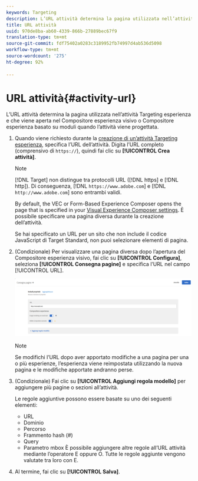 ```yaml
---
keywords: Targeting
description: L’URL attività determina la pagina utilizzata nell’attività Targeting esperienza e che viene aperta nel Compositore esperienza visivo o Compositore esperienza basato su moduli di Adobe Target quando l’attività viene progettata.
title: URL attività
uuid: 970de8ba-ab60-4339-866b-27889bec67f9
translation-type: tm+mt
source-git-commit: fdf75402a0283c3189952fb74997d4ab536d5098
workflow-type: tm+mt
source-wordcount: '275'
ht-degree: 92%

---
```



# URL attività{#activity-url}

L’URL attività determina la pagina utilizzata nell’attività Targeting esperienza e che viene aperta nel Compositore esperienza visivo o Compositore esperienza basato su moduli quando l’attività viene progettata.

1. Quando viene richiesto durante la [creazione di un’attività Targeting esperienza](/help/c-activities/t-experience-target/t-xt-create/xt-create.md), specifica l’URL dell’attività. Digita l’URL completo (comprensivo di `https://`), quindi fai clic su **[!UICONTROL Crea attività]**.

   >[!NOTE]
   >
   >[!DNL Target] non distingue tra protocolli URL ([!DNL https] e [!DNL http]). Di conseguenza, [!DNL `https://www.adobe.com`] e [!DNL `http://www.adobe.com`] sono entrambi validi.
   >
   >By default, the VEC or Form-Based Experience Composer opens the page that is specified in your [Visual Experience Composer settings](/help/administrating-target/visual-experience-composer-set-up.md). È possibile specificare una pagina diversa durante la creazione dell’attività.
   >
   >Se hai specificato un URL per un sito che non include il codice JavaScript di Target Standard, non puoi selezionare elementi di pagina.

1. (Condizionale) Per visualizzare una pagina diversa dopo l’apertura del Compositore esperienza visivo, fai clic su **[!UICONTROL Configura]**, seleziona **[!UICONTROL Consegna pagine]** e specifica l’URL nel campo [!UICONTROL URL].

   ![Finestra di dialogo Consegna pagine](/help/c-activities/t-experience-target/t-xt-create/assets/url-config-new.png)

   >[!NOTE]
   >
   >Se modifichi l’URL dopo aver apportato modifiche a una pagina per una o più esperienze, l’esperienza viene reimpostata utilizzando la nuova pagina e le modifiche apportate andranno perse.

1. (Condizionale) Fai clic su **[!UICONTROL Aggiungi regola modello]** per aggiungere più pagine o sezioni all’attività.

   Le regole aggiuntive possono essere basate su uno dei seguenti elementi:

   * URL
   * Dominio
   * Percorso
   * Frammento hash (#)
   * Query
   * Parametro mbox
   È possibile aggiungere altre regole all’URL attività mediante l’operatore E oppure O. Tutte le regole aggiunte vengono valutate tra loro con E.

1. Al termine, fai clic su **[!UICONTROL Salva]**.